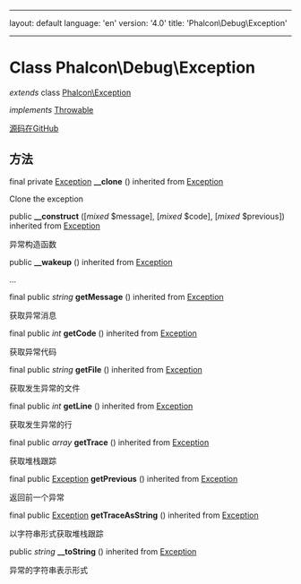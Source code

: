 * * *

layout: default language: 'en' version: '4.0' title: 'Phalcon\Debug\Exception'

* * *

# Class **Phalcon\Debug\Exception**

*extends* class [Phalcon\Exception](/3.4/en/api/Phalcon_Exception)

*implements* [Throwable](http://php.net/manual/en/class.throwable.php)

<a href="https://github.com/phalcon/cphalcon/tree/v3.4.0/phalcon/debug/exception.zep" class="btn btn-default btn-sm">源码在GitHub</a>

## 方法

final private [Exception](http://php.net/manual/en/class.exception.php) **__clone** () inherited from [Exception](http://php.net/manual/en/class.exception.php)

Clone the exception

public **__construct** ([*mixed* $message], [*mixed* $code], [*mixed* $previous]) inherited from [Exception](http://php.net/manual/en/class.exception.php)

异常构造函数

public **__wakeup** () inherited from [Exception](http://php.net/manual/en/class.exception.php)

...

final public *string* **getMessage** () inherited from [Exception](http://php.net/manual/en/class.exception.php)

获取异常消息

final public *int* **getCode** () inherited from [Exception](http://php.net/manual/en/class.exception.php)

获取异常代码

final public *string* **getFile** () inherited from [Exception](http://php.net/manual/en/class.exception.php)

获取发生异常的文件

final public *int* **getLine** () inherited from [Exception](http://php.net/manual/en/class.exception.php)

获取发生异常的行

final public *array* **getTrace** () inherited from [Exception](http://php.net/manual/en/class.exception.php)

获取堆栈跟踪

final public [Exception](http://php.net/manual/en/class.exception.php) **getPrevious** () inherited from [Exception](http://php.net/manual/en/class.exception.php)

返回前一个异常

final public [Exception](http://php.net/manual/en/class.exception.php) **getTraceAsString** () inherited from [Exception](http://php.net/manual/en/class.exception.php)

以字符串形式获取堆栈跟踪

public *string* **__toString** () inherited from [Exception](http://php.net/manual/en/class.exception.php)

异常的字符串表示形式